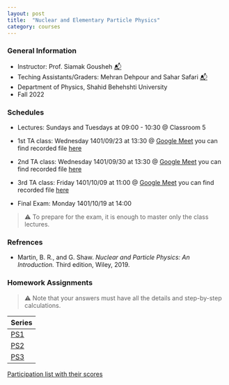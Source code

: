 ```yaml
---
layout: post
title:  "Nuclear and Elementary Particle Physics"
category: courses
---
```

### General Information
+ Instructor: Prof. Siamak Gousheh [📬][gousheh_mail]
+ Teching Assistants/Graders: Mehran Dehpour and Sahar Safari [📬][sahar_mail]
+ Department of Physics, Shahid Behehshti University
+ Fall 2022

### Schedules
+ Lectures: Sundays and Tuesdays at 09:00 - 10:30 @ Classroom 5

+ 1st TA class: Wednesday 1401/09/23 at 13:30 @ [Google Meet][googlemeet] you can find recorded file [here][c1]
+ 2nd TA class: Wednesday 1401/09/30 at 13:30 @ [Google Meet][googlemeet] you can find recorded file [here][c2]
+ 3rd TA class: Friday 1401/10/09 at 11:00 @ [Google Meet][googlemeet] you can find recorded file [here][c3]

+ Final Exam: Monday 1401/10/19 at 14:00

> ⚠️ To prepare for the exam, it is enough to master only the class lectures.

### Refrences
+ Martin, B. R., and G. Shaw. *Nuclear and Particle Physics: An Introduction.* Third edition, Wiley, 2019.

### Homework Assignments

> ⚠️ Note that your answers must have all the details and step-by-step calculations.

|Series        |
|--------------|
|[PS1][1]      |
|[PS2][2]      |
|[PS3][3]      |

[Participation list with their scores][parti]

[sahar_mail]:    mailto:shr.safari@mail.sbu.ac.ir
[gousheh_mail]:  mailto:ss-gousheh@sbu.ac.ir

[googlemeet]:  https://meet.google.com/hbv-kncc-nab
[c1]: https://mailsbuacir-my.sharepoint.com/:v:/g/personal/m_dehpour_mail_sbu_ac_ir/ETqf51m2YURJpNXAfPOfALMBmOTP-ikcVFr3yKkKlWXa4g?e=aHh96g
[c2]: https://mailsbuacir-my.sharepoint.com/:v:/g/personal/m_dehpour_mail_sbu_ac_ir/EYMVe0roENlOjQT1YLjrUD0BSF86jJsEWOH_6xBfBiq2Ig?e=A9C1SG
[c3]: https://mailsbuacir-my.sharepoint.com/:v:/g/personal/m_dehpour_mail_sbu_ac_ir/EQxrHpluLi5FloJ-cBL4jYQBjSgsbS_Kd0bKhot1qRhT0w?e=xxhItk

[parti]: https://dehpour.github.io/2022-09-13-nuclear-and-particle/Participation.pdf
[1]: http://dehpour.github.io/2022-09-13-nuclear-and-particle/PS1.pdf
[2]: http://dehpour.github.io/2022-09-13-nuclear-and-particle/PS2.pdf
[3]: http://dehpour.github.io/2022-09-13-nuclear-and-particle/PS3.pdf

